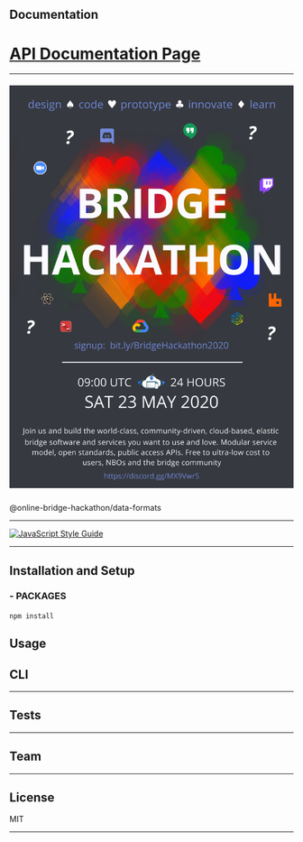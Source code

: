 ## Documentation 
# [API Documentation Page](https://online-bridge-hackathon.github.io/data-formats/) 

* * *
##### ![Global Bridge App](docs/logo.png)
@online-bridge-hackathon/data-formats
* * *

[![JavaScript Style Guide](https://img.shields.io/badge/code_style-standard-brightgreen.svg)](https://standardjs.com)

* * *

## Installation and Setup

### - PACKAGES

    npm install

## Usage

## CLI

* * *

## Tests


* * *

## Team


* * *

## License

MIT

* * *

